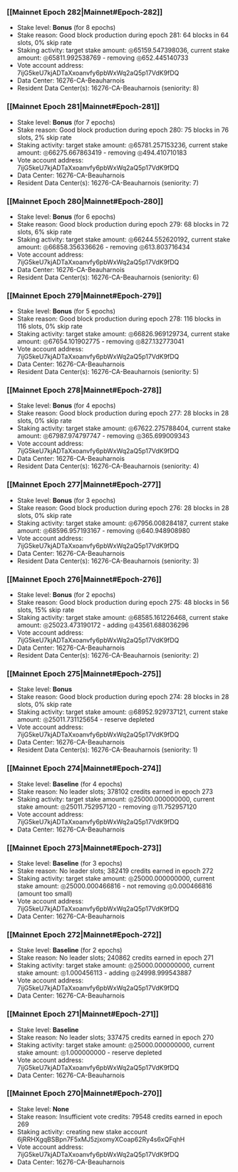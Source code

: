 ### [[Mainnet Epoch 282|Mainnet#Epoch-282]]
* Stake level: **Bonus** (for 8 epochs)
* Stake reason: Good block production during epoch 281: 64 blocks in 64 slots, 0% skip rate
* Staking activity: target stake amount: ◎65159.547398036, current stake amount: ◎65811.992538769 - removing ◎652.445140733
* Vote account address: 7ijG5keU7kjADTaXxoanvfy6pbWxWq2aQ5p17VdK9fDQ
* Data Center: 16276-CA-Beauharnois
* Resident Data Center(s): 16276-CA-Beauharnois (seniority: 8)
### [[Mainnet Epoch 281|Mainnet#Epoch-281]]
* Stake level: **Bonus** (for 7 epochs)
* Stake reason: Good block production during epoch 280: 75 blocks in 76 slots, 2% skip rate
* Staking activity: target stake amount: ◎65781.257153236, current stake amount: ◎66275.667863419 - removing ◎494.410710183
* Vote account address: 7ijG5keU7kjADTaXxoanvfy6pbWxWq2aQ5p17VdK9fDQ
* Data Center: 16276-CA-Beauharnois
* Resident Data Center(s): 16276-CA-Beauharnois (seniority: 7)
### [[Mainnet Epoch 280|Mainnet#Epoch-280]]
* Stake level: **Bonus** (for 6 epochs)
* Stake reason: Good block production during epoch 279: 68 blocks in 72 slots, 6% skip rate
* Staking activity: target stake amount: ◎66244.552620192, current stake amount: ◎66858.356336626 - removing ◎613.803716434
* Vote account address: 7ijG5keU7kjADTaXxoanvfy6pbWxWq2aQ5p17VdK9fDQ
* Data Center: 16276-CA-Beauharnois
* Resident Data Center(s): 16276-CA-Beauharnois (seniority: 6)
### [[Mainnet Epoch 279|Mainnet#Epoch-279]]
* Stake level: **Bonus** (for 5 epochs)
* Stake reason: Good block production during epoch 278: 116 blocks in 116 slots, 0% skip rate
* Staking activity: target stake amount: ◎66826.969129734, current stake amount: ◎67654.101902775 - removing ◎827.132773041
* Vote account address: 7ijG5keU7kjADTaXxoanvfy6pbWxWq2aQ5p17VdK9fDQ
* Data Center: 16276-CA-Beauharnois
* Resident Data Center(s): 16276-CA-Beauharnois (seniority: 5)
### [[Mainnet Epoch 278|Mainnet#Epoch-278]]
* Stake level: **Bonus** (for 4 epochs)
* Stake reason: Good block production during epoch 277: 28 blocks in 28 slots, 0% skip rate
* Staking activity: target stake amount: ◎67622.275788404, current stake amount: ◎67987.974797747 - removing ◎365.699009343
* Vote account address: 7ijG5keU7kjADTaXxoanvfy6pbWxWq2aQ5p17VdK9fDQ
* Data Center: 16276-CA-Beauharnois
* Resident Data Center(s): 16276-CA-Beauharnois (seniority: 4)
### [[Mainnet Epoch 277|Mainnet#Epoch-277]]
* Stake level: **Bonus** (for 3 epochs)
* Stake reason: Good block production during epoch 276: 28 blocks in 28 slots, 0% skip rate
* Staking activity: target stake amount: ◎67956.008284187, current stake amount: ◎68596.957193167 - removing ◎640.948908980
* Vote account address: 7ijG5keU7kjADTaXxoanvfy6pbWxWq2aQ5p17VdK9fDQ
* Data Center: 16276-CA-Beauharnois
* Resident Data Center(s): 16276-CA-Beauharnois (seniority: 3)
### [[Mainnet Epoch 276|Mainnet#Epoch-276]]
* Stake level: **Bonus** (for 2 epochs)
* Stake reason: Good block production during epoch 275: 48 blocks in 56 slots, 15% skip rate
* Staking activity: target stake amount: ◎68585.161226468, current stake amount: ◎25023.473190172 - adding ◎43561.688036296
* Vote account address: 7ijG5keU7kjADTaXxoanvfy6pbWxWq2aQ5p17VdK9fDQ
* Data Center: 16276-CA-Beauharnois
* Resident Data Center(s): 16276-CA-Beauharnois (seniority: 2)
### [[Mainnet Epoch 275|Mainnet#Epoch-275]]
* Stake level: **Bonus**
* Stake reason: Good block production during epoch 274: 28 blocks in 28 slots, 0% skip rate
* Staking activity: target stake amount: ◎68952.929737121, current stake amount: ◎25011.731125654 - reserve depleted
* Vote account address: 7ijG5keU7kjADTaXxoanvfy6pbWxWq2aQ5p17VdK9fDQ
* Data Center: 16276-CA-Beauharnois
* Resident Data Center(s): 16276-CA-Beauharnois (seniority: 1)
### [[Mainnet Epoch 274|Mainnet#Epoch-274]]
* Stake level: **Baseline** (for 4 epochs)
* Stake reason: No leader slots; 378102 credits earned in epoch 273
* Staking activity: target stake amount: ◎25000.000000000, current stake amount: ◎25011.752957120 - removing ◎11.752957120
* Vote account address: 7ijG5keU7kjADTaXxoanvfy6pbWxWq2aQ5p17VdK9fDQ
* Data Center: 16276-CA-Beauharnois
### [[Mainnet Epoch 273|Mainnet#Epoch-273]]
* Stake level: **Baseline** (for 3 epochs)
* Stake reason: No leader slots; 382419 credits earned in epoch 272
* Staking activity: target stake amount: ◎25000.000000000, current stake amount: ◎25000.000466816 - not removing ◎0.000466816 (amount too small)
* Vote account address: 7ijG5keU7kjADTaXxoanvfy6pbWxWq2aQ5p17VdK9fDQ
* Data Center: 16276-CA-Beauharnois
### [[Mainnet Epoch 272|Mainnet#Epoch-272]]
* Stake level: **Baseline** (for 2 epochs)
* Stake reason: No leader slots; 240862 credits earned in epoch 271
* Staking activity: target stake amount: ◎25000.000000000, current stake amount: ◎1.000456113 - adding ◎24998.999543887
* Vote account address: 7ijG5keU7kjADTaXxoanvfy6pbWxWq2aQ5p17VdK9fDQ
* Data Center: 16276-CA-Beauharnois
### [[Mainnet Epoch 271|Mainnet#Epoch-271]]
* Stake level: **Baseline**
* Stake reason: No leader slots; 337475 credits earned in epoch 270
* Staking activity: target stake amount: ◎25000.000000000, current stake amount: ◎1.000000000 - reserve depleted
* Vote account address: 7ijG5keU7kjADTaXxoanvfy6pbWxWq2aQ5p17VdK9fDQ
* Data Center: 16276-CA-Beauharnois
### [[Mainnet Epoch 270|Mainnet#Epoch-270]]
* Stake level: **None**
* Stake reason: Insufficient vote credits: 79548 credits earned in epoch 269
* Staking activity: creating new stake account 6jRRHXgqBSBpn7F5xMJ5zjxomyXCoap62Ry4s6xQFqhH
* Vote account address: 7ijG5keU7kjADTaXxoanvfy6pbWxWq2aQ5p17VdK9fDQ
* Data Center: 16276-CA-Beauharnois